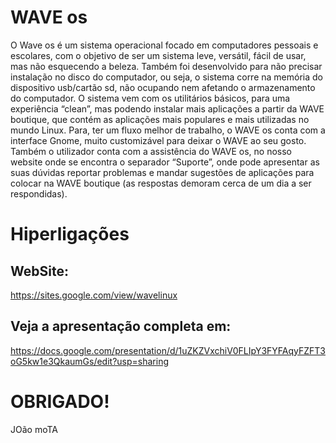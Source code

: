 # WAVE os

O Wave os é um sistema operacional focado em computadores pessoais e escolares, com o objetivo de ser um sistema leve, versátil, fácil de usar, mas não esquecendo a beleza. 
Também foi desenvolvido para não precisar instalação no disco do computador, ou seja, o sistema corre na memória do dispositivo usb/cartão sd, não ocupando nem afetando o armazenamento do computador.
O sistema vem com os utilitários básicos, para uma experiência “clean”, mas podendo instalar mais aplicações a partir da WAVE boutique, que contém as aplicações mais populares e mais utilizadas no mundo Linux.
Para, ter um fluxo melhor de trabalho, o WAVE os conta com a interface Gnome, muito customizável para deixar o WAVE ao seu gosto.
Também o utilizador conta com a assistência do WAVE os, no nosso website onde se encontra o separador “Suporte”, onde pode apresentar as suas dúvidas reportar problemas e mandar sugestões de aplicações para colocar na WAVE boutique (as respostas demoram cerca de um dia a ser respondidas).
# Hiperligações
## WebSite:
https://sites.google.com/view/wavelinux
## Veja a apresentação completa em:
https://docs.google.com/presentation/d/1uZKZVxchiV0FLIpY3FYFAqyFZFT3oG5kw1e3QkaumGs/edit?usp=sharing
# OBRIGADO!
JOão moTA

